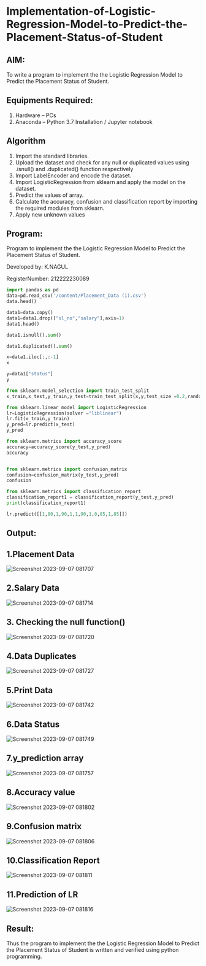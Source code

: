 # Implementation-of-Logistic-Regression-Model-to-Predict-the-Placement-Status-of-Student

## AIM:
To write a program to implement the the Logistic Regression Model to Predict the Placement Status of Student.

## Equipments Required:
1. Hardware – PCs
2. Anaconda – Python 3.7 Installation / Jupyter notebook

## Algorithm
1. Import the standard libraries.
2. Upload the dataset and check for any null or duplicated values using .isnull() and .duplicated() function respectively
3. Import LabelEncoder and encode the dataset.
4. Import LogisticRegression from sklearn and apply the model on the dataset.
5. Predict the values of array. 
6. Calculate the accuracy, confusion and classification report by importing the required modules from sklearn.
7. Apply new unknown values

## Program:


Program to implement the the Logistic Regression Model to Predict the Placement Status of Student.

Developed by: K.NAGUL

RegisterNumber:  212222230089
```python 
import pandas as pd
data=pd.read_csv('/content/Placement_Data (1).csv')
data.head()

data1=data.copy()
data1=data1.drop(["sl_no","salary"],axis=1)
data1.head()

data1.isnull().sum()

data1.duplicated().sum()

x=data1.iloc[:,:-1]
x

y=data1["status"]
y

from sklearn.model_selection import train_test_split
x_train,x_test,y_train,y_test=train_test_split(x,y,test_size =0.2,random_state=0)

from sklearn.linear_model import LogisticRegression
lr=LogisticRegression(solver ="liblinear")
lr.fit(x_train,y_train)
y_pred=lr.predict(x_test)
y_pred

from sklearn.metrics import accuracy_score
accuracy=accuracy_score(y_test,y_pred)
accuracy


from sklearn.metrics import confusion_matrix
confusion=confusion_matrix(y_test,y_pred)
confusion

from sklearn.metrics import classification_report
classification_report1 = classification_report(y_test,y_pred)
print(classification_report1)

lr.predict([[1,80,1,90,1,1,90,1,0,85,1,85]])
```


## Output:

## 1.Placement Data
![Screenshot 2023-09-07 081707](https://github.com/Nagul71/Implementation-of-Logistic-Regression-Model-to-Predict-the-Placement-Status-of-Student/assets/118661118/0dd174c9-5101-44ef-bc5e-c6d171f3cec2)


## 2.Salary Data

![Screenshot 2023-09-07 081714](https://github.com/Nagul71/Implementation-of-Logistic-Regression-Model-to-Predict-the-Placement-Status-of-Student/assets/118661118/4b767ce9-af77-4404-9b45-340bc563a8d7)

## 3. Checking the null function()
![Screenshot 2023-09-07 081720](https://github.com/Nagul71/Implementation-of-Logistic-Regression-Model-to-Predict-the-Placement-Status-of-Student/assets/118661118/5ac0e16a-c838-4869-82ef-dd81379a5ebc)


## 4.Data Duplicates
![Screenshot 2023-09-07 081727](https://github.com/Nagul71/Implementation-of-Logistic-Regression-Model-to-Predict-the-Placement-Status-of-Student/assets/118661118/aa4bfd35-4ffd-4865-860d-c01a2ad284e8)


## 5.Print Data
![Screenshot 2023-09-07 081742](https://github.com/Nagul71/Implementation-of-Logistic-Regression-Model-to-Predict-the-Placement-Status-of-Student/assets/118661118/c0c9beef-d486-4fe4-b95c-dd0e7c5dffbd)

## 6.Data Status
![Screenshot 2023-09-07 081749](https://github.com/Nagul71/Implementation-of-Logistic-Regression-Model-to-Predict-the-Placement-Status-of-Student/assets/118661118/e3cf5223-73ca-442e-bbbc-51806b337c8f)




## 7.y_prediction array
![Screenshot 2023-09-07 081757](https://github.com/Nagul71/Implementation-of-Logistic-Regression-Model-to-Predict-the-Placement-Status-of-Student/assets/118661118/2c8f1a5e-f02b-453e-99b1-52bd5614d9a1)

## 8.Accuracy value
![Screenshot 2023-09-07 081802](https://github.com/Nagul71/Implementation-of-Logistic-Regression-Model-to-Predict-the-Placement-Status-of-Student/assets/118661118/9c48a365-f927-478b-a892-e13dd9f75a23)

## 9.Confusion matrix
![Screenshot 2023-09-07 081806](https://github.com/Nagul71/Implementation-of-Logistic-Regression-Model-to-Predict-the-Placement-Status-of-Student/assets/118661118/b6012349-05ea-4b0b-a71a-fe04e095fdcb)




## 10.Classification Report
![Screenshot 2023-09-07 081811](https://github.com/Nagul71/Implementation-of-Logistic-Regression-Model-to-Predict-the-Placement-Status-of-Student/assets/118661118/e207d47e-b8f0-491c-8052-08f7aad243e0)


## 11.Prediction of LR
![Screenshot 2023-09-07 081816](https://github.com/Nagul71/Implementation-of-Logistic-Regression-Model-to-Predict-the-Placement-Status-of-Student/assets/118661118/af74f0f3-2a3a-4790-8411-3e596f8ab9c9)




## Result:
Thus the program to implement the the Logistic Regression Model to Predict the Placement Status of Student is written and verified using python programming.
